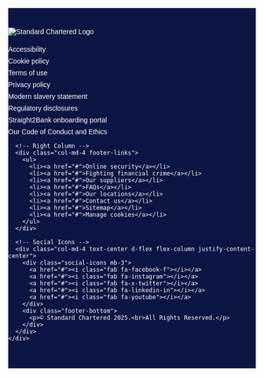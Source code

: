 <!DOCTYPE html>
<html lang="en">
<head>
  <meta charset="UTF-8">
  <meta name="viewport" content="width=device-width, initial-scale=1.0">
  <title>Footer Section</title>
  <link href="https://cdn.jsdelivr.net/npm/bootstrap@5.3.3/dist/css/bootstrap.min.css" rel="stylesheet">
  <link href="https://cdnjs.cloudflare.com/ajax/libs/font-awesome/6.5.0/css/all.min.css" rel="stylesheet">
  <style>
    .footer {
      background-color: #0b1543;  /* Dark navy */
      color: #fff;
      padding: 40px 0;
      font-family: 'Arial', sans-serif;
    }
    .footer a {
      color: #fff;
      text-decoration: none;
      font-size: 14px;
    }
    .footer a:hover {
      text-decoration: underline;
    }
    .footer-logo img {
      max-width: 180px;
    }
    .footer-links {
      margin-top: 20px;
    }
    .footer-links ul {
      list-style: none;
      padding: 0;
    }
    .footer-links ul li {
      margin-bottom: 8px;
    }
    .social-icons a {
      font-size: 20px;
      margin: 0 8px;
      color: #fff;
    }
    .social-icons a:hover {
      color: #00bfa5; /* teal hover */
    }
    .footer-bottom {
      margin-top: 20px;
      font-size: 14px;
      text-align: center;
    }
  </style>
</head>
<body>

<!-- Footer Section -->
<footer class="footer">
  <div class="container">
    <div class="row">
      <!-- Logo + Left Column -->
      <div class="col-md-4 footer-logo">
        <img src="https://upload.wikimedia.org/wikipedia/commons/0/0b/Standard_Chartered.svg" alt="Standard Chartered Logo">
        <div class="footer-links mt-3">
          <ul>
            <li><a href="#">Accessibility</a></li>
            <li><a href="#">Cookie policy</a></li>
            <li><a href="#">Terms of use</a></li>
            <li><a href="#">Privacy policy</a></li>
            <li><a href="#">Modern slavery statement</a></li>
            <li><a href="#">Regulatory disclosures</a></li>
            <li><a href="#">Straight2Bank onboarding portal</a></li>
            <li><a href="#">Our Code of Conduct and Ethics</a></li>
          </ul>
        </div>
      </div>

      <!-- Right Column -->
      <div class="col-md-4 footer-links">
        <ul>
          <li><a href="#">Online security</a></li>
          <li><a href="#">Fighting financial crime</a></li>
          <li><a href="#">Our suppliers</a></li>
          <li><a href="#">FAQs</a></li>
          <li><a href="#">Our locations</a></li>
          <li><a href="#">Contact us</a></li>
          <li><a href="#">Sitemap</a></li>
          <li><a href="#">Manage cookies</a></li>
        </ul>
      </div>

      <!-- Social Icons -->
      <div class="col-md-4 text-center d-flex flex-column justify-content-center">
        <div class="social-icons mb-3">
          <a href="#"><i class="fab fa-facebook-f"></i></a>
          <a href="#"><i class="fab fa-instagram"></i></a>
          <a href="#"><i class="fab fa-x-twitter"></i></a>
          <a href="#"><i class="fab fa-linkedin-in"></i></a>
          <a href="#"><i class="fab fa-youtube"></i></a>
        </div>
        <div class="footer-bottom">
          <p>© Standard Chartered 2025.<br>All Rights Reserved.</p>
        </div>
      </div>
    </div>
  </div>
</footer>

</body>
</html>
